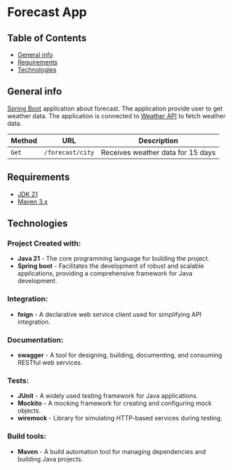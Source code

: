 # Forecast App

## Table of Contents

- [General info](#Generalinfo)
- [Requirements](#Requirements)
- [Technologies](#Technologies)

## General info <a name = "Generalinfo"></a>

<a href="https://spring.io/projects/spring-boot" target="blank"> Spring Boot</a> application about forecast. The application provide user to get weather data. The application is connected to <a href="https://spring.io/projects/spring-boot" target="blank"> Weather API</a> to fetch weather data.

| Method |       URL        |             Description           |
| ------ | ---------------- | --------------------------------- |
| `Get`  | `/forecast/city` | Receives weather data for 15 days |

## Requirements <a name = "Requirements"></a>

- <a href="https://spring.io/projects/spring-boot" target="blank"> JDK 21 </a>
- <a href="https://spring.io/projects/spring-boot" target="blank"> Maven 3.x </a>

## Technologies <a name = "Technologies"></a>

### Project Created with:

- **Java 21** - The core programming language for building the project.
- **Spring boot** - Facilitates the development of robust and scalable applications, providing a comprehensive framework for Java development.

### Integration:

- **feign** - A declarative web service client used for simplifying API integration.

### Documentation:
- **swagger** - A tool for designing, building, documenting, and consuming RESTful web services.

### Tests:
- **JUnit** - A widely used testing framework for Java applications.
- **Mockito** - A mocking framework for creating and configuring mock objects.
- **wiremock** - Library for simulating HTTP-based services during testing.

### Build tools:
- **Maven** - A build automation tool for managing dependencies and building Java projects.
